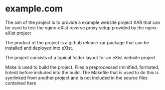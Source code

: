 # example.com

The aim of the project is to provide a example website project XAR that can be used to test
the nginx-eXist reverse proxy setup provided by the nginx-eXist project

The product of the project is a github release xar package that can be installed
and deployed into eXist.

The project consists of a typical folder layout for an eXist website project

Make is used to build the project. Files a preprocessed (minified, formated,  linted) before included into
the build.
The Makefile that is used to do this is symlinked from another project and is not included in the source files contained here
